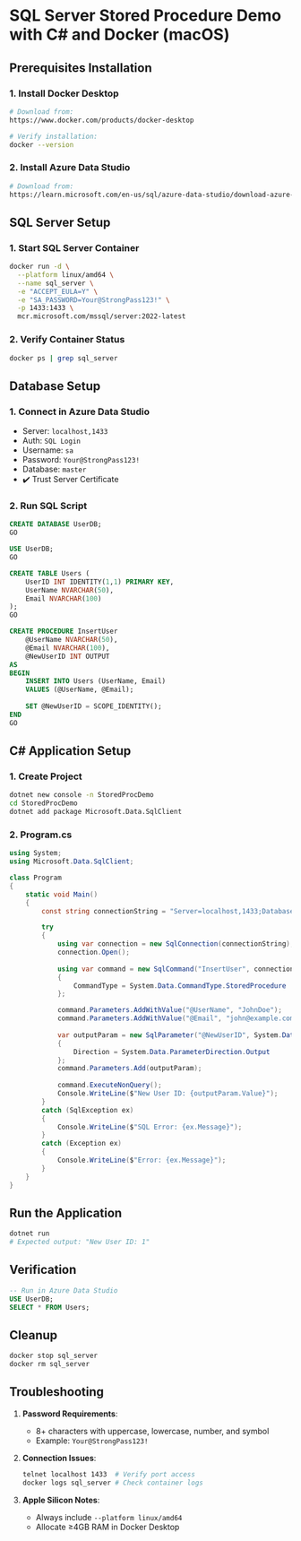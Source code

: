 # SQL Server Stored Procedure Demo with C# and Docker (macOS)

## Prerequisites Installation

### 1. Install Docker Desktop
```bash
# Download from:
https://www.docker.com/products/docker-desktop

# Verify installation:
docker --version
```

### 2. Install Azure Data Studio
```bash
# Download from:
https://learn.microsoft.com/en-us/sql/azure-data-studio/download-azure-data-studio
```

## SQL Server Setup

### 1. Start SQL Server Container
```bash
docker run -d \
  --platform linux/amd64 \
  --name sql_server \
  -e "ACCEPT_EULA=Y" \
  -e "SA_PASSWORD=Your@StrongPass123!" \
  -p 1433:1433 \
  mcr.microsoft.com/mssql/server:2022-latest
```

### 2. Verify Container Status
```bash
docker ps | grep sql_server
```

## Database Setup

### 1. Connect in Azure Data Studio
- Server: `localhost,1433`
- Auth: `SQL Login`
- Username: `sa`
- Password: `Your@StrongPass123!`
- Database: `master`
- ✔️ Trust Server Certificate

### 2. Run SQL Script
```sql
CREATE DATABASE UserDB;
GO

USE UserDB;
GO

CREATE TABLE Users (
    UserID INT IDENTITY(1,1) PRIMARY KEY,
    UserName NVARCHAR(50),
    Email NVARCHAR(100)
);
GO

CREATE PROCEDURE InsertUser
    @UserName NVARCHAR(50),
    @Email NVARCHAR(100),
    @NewUserID INT OUTPUT
AS
BEGIN
    INSERT INTO Users (UserName, Email)
    VALUES (@UserName, @Email);
    
    SET @NewUserID = SCOPE_IDENTITY();
END
GO
```

## C# Application Setup

### 1. Create Project
```bash
dotnet new console -n StoredProcDemo
cd StoredProcDemo
dotnet add package Microsoft.Data.SqlClient
```

### 2. Program.cs
```csharp
using System;
using Microsoft.Data.SqlClient;

class Program
{
    static void Main()
    {
        const string connectionString = "Server=localhost,1433;Database=UserDB;User Id=sa;Password=Your@StrongPass123!;Integrated Security=False;TrustServerCertificate=True;";

        try
        {
            using var connection = new SqlConnection(connectionString);
            connection.Open();
            
            using var command = new SqlCommand("InsertUser", connection)
            {
                CommandType = System.Data.CommandType.StoredProcedure
            };

            command.Parameters.AddWithValue("@UserName", "JohnDoe");
            command.Parameters.AddWithValue("@Email", "john@example.com");
            
            var outputParam = new SqlParameter("@NewUserID", System.Data.SqlDbType.Int)
            {
                Direction = System.Data.ParameterDirection.Output
            };
            command.Parameters.Add(outputParam);
            
            command.ExecuteNonQuery();
            Console.WriteLine($"New User ID: {outputParam.Value}");
        }
        catch (SqlException ex)
        {
            Console.WriteLine($"SQL Error: {ex.Message}");
        }
        catch (Exception ex)
        {
            Console.WriteLine($"Error: {ex.Message}");
        }
    }
}
```

## Run the Application
```bash
dotnet run
# Expected output: "New User ID: 1"
```

## Verification
```sql
-- Run in Azure Data Studio
USE UserDB;
SELECT * FROM Users;
```

## Cleanup
```bash
docker stop sql_server
docker rm sql_server
```

## Troubleshooting
1. **Password Requirements**:
   - 8+ characters with uppercase, lowercase, number, and symbol
   - Example: `Your@StrongPass123!`

2. **Connection Issues**:
   ```bash
   telnet localhost 1433  # Verify port access
   docker logs sql_server # Check container logs
   ```

3. **Apple Silicon Notes**:
   - Always include `--platform linux/amd64`
   - Allocate ≥4GB RAM in Docker Desktop